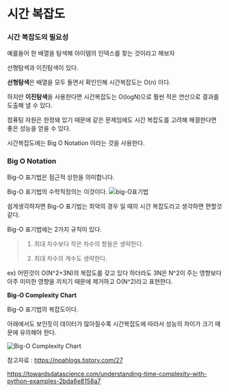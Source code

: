 # 시간 복잡도

### 시간 복잡도의 필요성

예를들어 한 배열을 탐색해 아이템의 인덱스를 찾는 것이라고 해보자

선형탐색과 이진탐색이 있다.

**선형탐색**은 배열을 모두 돌면서 확인인해 시간복잡도는 O(n) 이다.

하지만 **이진탐색**을 사용한다면 시간복잡도는 O(logN)으로 훨씬 적은 연산으로 결과를 도출해 낼 수 있다.

컴퓨팅 자원은 한정돼 있기 때문에 같은 문제임에도 시간 복잡도를 고려해 해결한다면 좋은 성능을 얻을 수 있다.

시간복잡도에는 Big O Notation 이라는 것을 사용한다.

### Big O Notation

Big-O 표기법은 점근적 상한을 의미합니다.

Big-O 표기법의 수학적정의는 이것이다.
![big-O표기법](https://user-images.githubusercontent.com/67357426/98646677-08c2da00-2377-11eb-88c3-5fea12d37596.png)

쉽게생각하자면 Big-O 표기법는 최악의 경우 일 때의 시간 복잡도라고 생각하면 편할것 같다.

Big-O 표기법에는 2가지 규칙이 있다.

> 1.  최대 차수보다 작은 차수의 항들은 생략한다.
>
> 2.  최대 차수의 계수도 생략한다.

ex) 어떤것이 O(N^2+3N)의 복잡도를 갖고 있다 하더라도 3N은 N^2이 주는 영향보다 아주 미미한 영향을 끼치기 때문에 제거하고 O(N^2)라고 표현한다.

**Big-O Complexity Chart**

Big-O 표기법의 복잡도이다.

아래에서도 보인듯이 데이터가 많아질수록 시간복잡도에 따라서 성능의 차이가 크기 때문에 유의해야 한다.

![Big-O Complexity Chart](https://miro.medium.com/max/875/1*5ZLci3SuR0zM_QlZOADv8Q.jpeg)

참고자료 : https://noahlogs.tistory.com/27

https://towardsdatascience.com/understanding-time-complexity-with-python-examples-2bda6e8158a7
